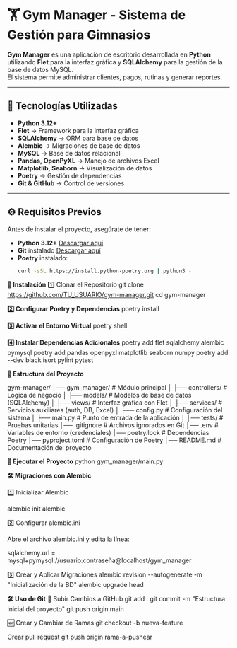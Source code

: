 # 🏋️ Gym Manager - Sistema de Gestión para Gimnasios

**Gym Manager** es una aplicación de escritorio desarrollada en **Python** utilizando **Flet** para la interfaz gráfica y **SQLAlchemy** para la gestión de la base de datos MySQL.  
El sistema permite administrar clientes, pagos, rutinas y generar reportes.

---

## 📌 **Tecnologías Utilizadas**
- **Python 3.12+**
- **Flet** → Framework para la interfaz gráfica
- **SQLAlchemy** → ORM para base de datos
- **Alembic** → Migraciones de base de datos
- **MySQL** → Base de datos relacional
- **Pandas, OpenPyXL** → Manejo de archivos Excel
- **Matplotlib, Seaborn** → Visualización de datos
- **Poetry** → Gestión de dependencias
- **Git & GitHub** → Control de versiones

---

## ⚙️ **Requisitos Previos**
Antes de instalar el proyecto, asegúrate de tener:
- **Python 3.12+** [Descargar aquí](https://www.python.org/downloads/)
- **Git** instalado [Descargar aquí](https://git-scm.com/downloads)
- **Poetry** instalado:
  ```bash
  curl -sSL https://install.python-poetry.org | python3 -


**🚀 Instalación**
1️⃣ Clonar el Repositorio
git clone https://github.com/TU_USUARIO/gym-manager.git
cd gym-manager

**2️⃣ Configurar Poetry y Dependencias**
poetry install

**3️⃣ Activar el Entorno Virtual**
poetry shell

**4️⃣ Instalar Dependencias Adicionales**
poetry add flet sqlalchemy alembic pymysql
poetry add pandas openpyxl matplotlib seaborn numpy
poetry add --dev black isort pylint pytest

**📂 Estructura del Proyecto**

gym-manager/
│── gym_manager/        # Módulo principal
│   ├── controllers/    # Lógica de negocio
│   ├── models/         # Modelos de base de datos (SQLAlchemy)
│   ├── views/          # Interfaz gráfica con Flet
│   ├── services/       # Servicios auxiliares (auth, DB, Excel)
│   ├── config.py       # Configuración del sistema
│   ├── main.py         # Punto de entrada de la aplicación
│
│── tests/              # Pruebas unitarias
│── .gitignore          # Archivos ignorados en Git
│── .env                # Variables de entorno (credenciales)
│── poetry.lock         # Dependencias Poetry
│── pyproject.toml      # Configuración de Poetry
│── README.md           # Documentación del proyecto

**🏃 Ejecutar el Proyecto**
python gym_manager/main.py


**🛠 Migraciones con Alembic**

1️⃣ Inicializar Alembic

alembic init alembic

2️⃣ Configurar alembic.ini

Abre el archivo alembic.ini y edita la línea:

sqlalchemy.url = mysql+pymysql://usuario:contraseña@localhost/gym_manager

3️⃣ Crear y Aplicar Migraciones
alembic revision --autogenerate -m "Inicialización de la BD"
alembic upgrade head

**🛠 Uso de Git**
📌 Subir Cambios a GitHub
git add .
git commit -m "Estructura inicial del proyecto"
git push origin main

🆕 Crear y Cambiar de Ramas
git checkout -b nueva-feature

Crear pull request
git push origin rama-a-pushear
